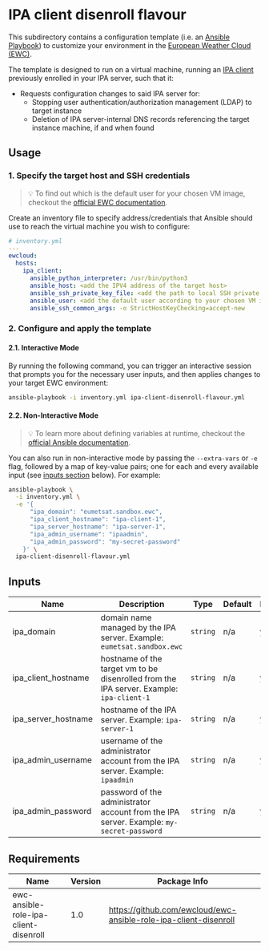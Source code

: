 # IPA client disenroll flavour

This subdirectory contains a configuration template
(i.e. an [Ansible Playbook](https://docs.ansible.com/ansible/latest/playbook_guide/playbooks.html))
to customize your environment in the
[European Weather Cloud (EWC)](https://europeanweather.cloud/).

The template is designed to run on a virtual machine, running an
[IPA client](https://www.freeipa.org/page/Client) previously enrolled in 
your IPA server, such that it:

* Requests configuration changes to said IPA server for:
  * Stopping user authentication/authorization management (LDAP) to target 
  instance
  * Deletion of IPA server-internal DNS records referencing  the target 
  instance machine, if and when found

## Usage

### 1. Specify the target host and SSH credentials
> 💡 To find out which is the default user for your chosen VM image,
checkout the [official EWC documentation](https://confluence.ecmwf.int/display/EWCLOUDKB/EWC+-+VM+images+and+default+users).

Create an inventory file to specify address/credentials that Ansible should use
to reach the virtual machine you wish to configure:

```yaml
# inventory.yml
---
ewcloud:
  hosts:
    ipa_client:
      ansible_python_interpreter: /usr/bin/python3
      ansible_host: <add the IPV4 address of the target host>
      ansible_ssh_private_key_file: <add the path to local SSH private key file>
      ansible_user: <add the default user according to your chosen VM image>
      ansible_ssh_common_args: -o StrictHostKeyChecking=accept-new

```

### 2. Configure and apply the template

#### 2.1. Interactive Mode

By running the following command, you can trigger an interactive session that
prompts you for the necessary user inputs, and then applies changes to your
target EWC environment:

```bash
ansible-playbook -i inventory.yml ipa-client-disenroll-flavour.yml
```

#### 2.2. Non-Interactive Mode

>💡 To learn more about defining variables at runtime, checkout the
[official Ansible documentation](https://docs.ansible.com/ansible/latest/playbook_guide/playbooks_variables.html).

You can also run in non-interactive mode by passing the
`--extra-vars` or `-e` flag, followed by a map of  key-value pairs; one for
each and every available input (see [inputs section](#inputs) below). For
example:

```bash
ansible-playbook \
  -i inventory.yml \
  -e '{
      "ipa_domain": "eumetsat.sandbox.ewc",
      "ipa_client_hostname": "ipa-client-1",
      "ipa_server_hostname": "ipa-server-1",
      "ipa_admin_username": "ipaadmin",
      "ipa_admin_password": "my-secret-password"
    }' \
  ipa-client-disenroll-flavour.yml
```

## Inputs

| Name | Description | Type | Default | Required |
|------|-------------|------|---------|----------|
| ipa_domain | domain name managed by the IPA server. Example: `eumetsat.sandbox.ewc` | `string` | n/a | yes |
| ipa_client_hostname | hostname of the target vm to be disenrolled from the IPA server. Example: `ipa-client-1` | `string` | n/a | yes |
| ipa_server_hostname | hostname of the IPA server. Example: `ipa-server-1` | `string` | n/a | yes |
| ipa_admin_username | username of the administrator account from the IPA server. Example: `ipaadmin` | `string` | n/a | yes |
| ipa_admin_password | password of the administrator account from the IPA server. Example: `my-secret-password` | `string` | n/a | yes |


## Requirements

| Name | Version | Package Info |
|------|---------|-------|
| ewc-ansible-role-ipa-client-disenroll | 1.0 |  https://github.com/ewcloud/ewc-ansible-role-ipa-client-disenroll |
